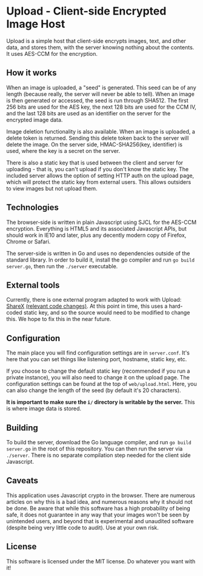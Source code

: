 Upload - Client-side Encrypted Image Host
===

Upload is a simple host that client-side encrypts images, text, and other data, and stores them, with the server knowing nothing about the contents. It uses AES-CCM for the encryption.


How it works
---

When an image is uploaded, a "seed" is generated. This seed can be of any length (because really, the server will never be able to tell). When an image is then generated or accessed, the seed is run through SHA512. The first 256 bits are used for the AES key, the next 128 bits are used for the CCM IV, and the last 128 bits are used as an identifier on the server for the encrypted image data.

Image deletion functionality is also available. When an image is uploaded, a delete token is returned. Sending this delete token back to the server will delete the image. On the server side, HMAC-SHA256(key, identifier) is used, where the key is a secret on the server.

There is also a static key that is used between the client and server for uploading - that is, you can't upload if you don't know the static key. The included server allows the option of setting HTTP auth on the upload page, which will protect the static key from external users. This allows outsiders to view images but not upload them.


Technologies
---

The browser-side is written in plain Javascript using SJCL for the AES-CCM encryption. Everything is HTML5 and its associated Javascript APIs, but should work in IE10 and later, plus any decently modern copy of Firefox, Chrome or Safari.

The server-side is written in Go and uses no dependencies outside of the standard library. In order to build it, install the go compiler and run `go build server.go`, then run the `./server` executable.


External tools
---

Currently, there is one external program adapted to work with Upload: [ShareX](https://github.com/ultramancool/ShareX) [(relevant code changes)](https://github.com/ultramancool/ShareX/commits/uploadcrypt). At this point in time, this uses a hard-coded static key, and so the source would need to be modified to change this. We hope to fix this in the near future.


Configuration
---

The main place you will find configuration settings are in `server.conf`. It's here that you can set things like listening port, hostname, static key, etc.

If you choose to change the default static key (recommended if you run a private instance), you will also need to change it on the upload page. The configuration settings can be found at the top of `web/upload.html`. Here, you can also change the length of the seed (by default it's 20 characters).

**It is important to make sure the `i/` directory is writable by the server.** This is where image data is stored.

Building
---
To build the server, download the Go language compiler, and run `go build server.go` in the root of this repository. You can then run the server via `./server`. There is no separate compilation step needed for the client side Javascript.


Caveats
---

This application uses Javascript crypto in the browser. There are numerous articles on why this is a bad idea, and numerous reasons why it should not be done. Be aware that while this software has a high probability of being safe, it does not guarantee in any way that your images won't be seen by unintended users, and beyond that is experimental and unaudited software (despite being very little code to audit). Use at your own risk.


License
---

This software is licensed under the MIT license. Do whatever you want with it!
